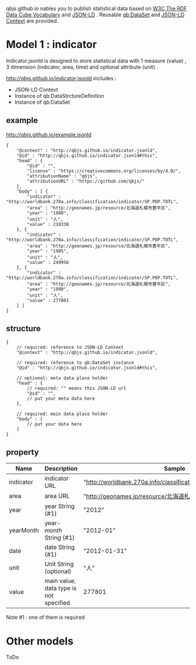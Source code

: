 qbjs.github.io nables you to publish statistical data based on [W3C The RDF Data Cube Vocabulary](http://www.w3.org/TR/vocab-data-cube/) and [JSON-LD](http://json-ld.org/) .  Reusable [qb:DataSet](http://www.w3.org/TR/vocab-data-cube/#datasets) and [JSON-LD Context](http://www.w3.org/TR/json-ld/#the-context) are provided.

# Model 1 : indicator

Indicator.jsonld is designed to store statistical data with 1 measure (value) , 3 dimension (indicator, area, time) and optional attribute (unit) .

<http://qbjs.github.io/indicator.jsonld> includes :

* JSON-LD Context
* Instance of qb:DataStrctureDefinition
* Instance of qb:DataSet


## example

<http://qbjs.github.io/example.jsonld>

	{
		"@context" : "http://qbjs.github.io/indicator.jsonld",
		"@id" : "http://qbjs.github.io/indicator.jsonld#this",	
		"head" : {
			"@id" : "",
			"license" : "https://creativecommons.org/licenses/by/4.0/",
			"attributionName" : "qbjs",
			"attributionURL" : "https://github.com/qbjs/"
		},
		"body" : [ {
			"indicator" : "http://worldbank.270a.info/classification/indicator/SP.POP.TOTL",
			"area" : "http://geonames.jp/resource/北海道札幌市豊平区",
			"year" : "1980",
			"unit" : "人",
			"value" : 218330
		}, {
			"indicator" : "http://worldbank.270a.info/classification/indicator/SP.POP.TOTL",
			"area" : "http://geonames.jp/resource/北海道札幌市豊平区",
			"year" : "1985",
			"unit" : "人",
			"value" : 249956
		}, {
			"indicator" : "http://worldbank.270a.info/classification/indicator/SP.POP.TOTL",
			"area" : "http://geonames.jp/resource/北海道札幌市豊平区",
			"year" : "1990",
			"unit" : "人",
			"value" : 277801
		} ]
	}


## structure

	{
		// required: reference to JSON-LD Context 
		"@context" : "http://qbjs.github.io/indicator.jsonld",
		
		// required: reference to qb:DataSet instance
		"@id" : "http://qbjs.github.io/indicator.jsonld#this",

		// optional: meta data place holder
		"head" : {
			// required: "" means this JSON-LD url
			"@id" : "",
			// put your meta data here
		},
		
		// required: main data place holder
		"body" : [ 
			// put your data here
		]
	}

## property


Name      | Description                             | Sample
----------|-----------------------------------------|----------------------------------------------------------------------
indicator | indicator URL                           | "http://worldbank.270a.info/classification/indicator/SP.POP.TOTL"
area      | area URL                                | "http://geonames.jp/resource/北海道札幌市豊平区"
year      | year String (#1)                        | "2012"
yearMonth | year-month String (#1)                  | "2012-01"
date      | date String (#1)                        | "2012-01-31"
unit      | Unit String (optional)                  | "人"
value     | main value, data type is not specified  | 277801

Note #1 : one of them is required

# Other models

ToDo
